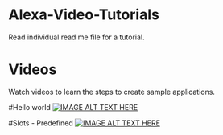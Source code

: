 # Alexa-Video-Tutorials

Read individual read me file for a tutorial.

# Videos
Watch videos to learn the steps to create sample applications.

#Hello world
[![IMAGE ALT TEXT HERE](https://img.youtube.com/vi/V0PwCFrIfwg/0.jpg)](https://www.youtube.com/watch?v=V0PwCFrIfwg&t=9s)

#Slots - Predefined
[![IMAGE ALT TEXT HERE](https://img.youtube.com/vi/DcRsZzncHVw/0.jpg)](https://www.youtube.com/watch?v=DcRsZzncHVw&t=9s)
